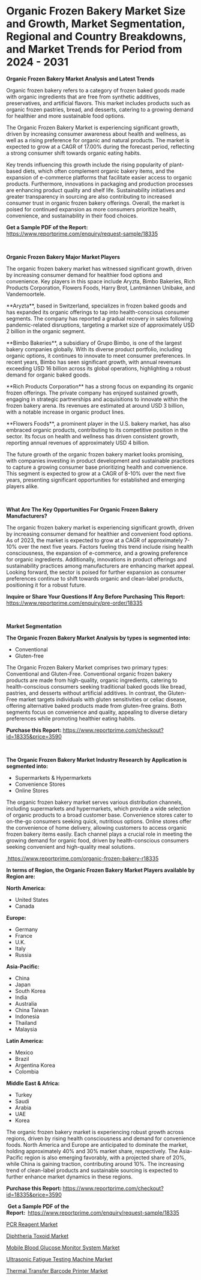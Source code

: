 <p><h1>Organic Frozen Bakery Market Size and Growth, Market Segmentation, Regional and Country Breakdowns, and Market Trends for Period from 2024 -  2031</h1></p><p><strong>Organic Frozen Bakery Market Analysis and Latest Trends</strong></p>
<p><p>Organic frozen bakery refers to a category of frozen baked goods made with organic ingredients that are free from synthetic additives, preservatives, and artificial flavors. This market includes products such as organic frozen pastries, bread, and desserts, catering to a growing demand for healthier and more sustainable food options.</p><p>The Organic Frozen Bakery Market is experiencing significant growth, driven by increasing consumer awareness about health and wellness, as well as a rising preference for organic and natural products. The market is expected to grow at a CAGR of 17.00% during the forecast period, reflecting a strong consumer shift towards organic eating habits.</p><p>Key trends influencing this growth include the rising popularity of plant-based diets, which often complement organic bakery items, and the expansion of e-commerce platforms that facilitate easier access to organic products. Furthermore, innovations in packaging and production processes are enhancing product quality and shelf life. Sustainability initiatives and greater transparency in sourcing are also contributing to increased consumer trust in organic frozen bakery offerings. Overall, the market is poised for continued expansion as more consumers prioritize health, convenience, and sustainability in their food choices.</p></p>
<p><strong>Get a Sample PDF of the Report:&nbsp;</strong> <a href="https://www.reportprime.com/enquiry/request-sample/18335?utm_campaign=1082&utm_medium=2&utm_source=Github&utm_content=ia&utm_term=21112024&utm_id=organic-frozen-bakery">https://www.reportprime.com/enquiry/request-sample/18335</a></p>
<p>&nbsp;</p>
<p><strong>Organic Frozen Bakery Major Market Players</strong></p>
<p><p>The organic frozen bakery market has witnessed significant growth, driven by increasing consumer demand for healthier food options and convenience. Key players in this space include Aryzta, Bimbo Bakeries, Rich Products Corporation, Flowers Foods, Harry Brot, Lantmännen Unibake, and Vandemoortele.</p><p>**Aryzta**, based in Switzerland, specializes in frozen baked goods and has expanded its organic offerings to tap into health-conscious consumer segments. The company has reported a gradual recovery in sales following pandemic-related disruptions, targeting a market size of approximately USD 2 billion in the organic segment.</p><p>**Bimbo Bakeries**, a subsidiary of Grupo Bimbo, is one of the largest bakery companies globally. With its diverse product portfolio, including organic options, it continues to innovate to meet consumer preferences. In recent years, Bimbo has seen significant growth, with annual revenues exceeding USD 16 billion across its global operations, highlighting a robust demand for organic baked goods.</p><p>**Rich Products Corporation** has a strong focus on expanding its organic frozen offerings. The private company has enjoyed sustained growth, engaging in strategic partnerships and acquisitions to innovate within the frozen bakery arena. Its revenues are estimated at around USD 3 billion, with a notable increase in organic product lines.</p><p>**Flowers Foods**, a prominent player in the U.S. bakery market, has also embraced organic products, contributing to its competitive position in the sector. Its focus on health and wellness has driven consistent growth, reporting annual revenues of approximately USD 4 billion.</p><p>The future growth of the organic frozen bakery market looks promising, with companies investing in product development and sustainable practices to capture a growing consumer base prioritizing health and convenience. This segment is expected to grow at a CAGR of 8-10% over the next five years, presenting significant opportunities for established and emerging players alike.</p></p>
<p>&nbsp;</p>
<p><strong>What Are The Key Opportunities For Organic Frozen Bakery Manufacturers?</strong></p>
<p><p>The organic frozen bakery market is experiencing significant growth, driven by increasing consumer demand for healthier and convenient food options. As of 2023, the market is expected to grow at a CAGR of approximately 7-10% over the next five years. Factors fueling this trend include rising health consciousness, the expansion of e-commerce, and a growing preference for organic ingredients. Additionally, innovations in product offerings and sustainability practices among manufacturers are enhancing market appeal. Looking forward, the sector is poised for further expansion as consumer preferences continue to shift towards organic and clean-label products, positioning it for a robust future.</p></p>
<p><strong>Inquire or Share Your Questions If Any Before Purchasing This Report:</strong> <a href="https://www.reportprime.com/enquiry/pre-order/18335?utm_campaign=1082&utm_medium=2&utm_source=Github&utm_content=ia&utm_term=21112024&utm_id=organic-frozen-bakery">https://www.reportprime.com/enquiry/pre-order/18335</a></p>
<p>&nbsp;</p>
<p><strong>Market Segmentation</strong></p>
<p><strong>The Organic Frozen Bakery Market Analysis by types is segmented into:</strong></p>
<p><ul><li>Conventional</li><li>Gluten-free</li></ul></p>
<p><p>The Organic Frozen Bakery Market comprises two primary types: Conventional and Gluten-Free. Conventional organic frozen bakery products are made from high-quality, organic ingredients, catering to health-conscious consumers seeking traditional baked goods like bread, pastries, and desserts without artificial additives. In contrast, the Gluten-Free market targets individuals with gluten sensitivities or celiac disease, offering alternative baked products made from gluten-free grains. Both segments focus on convenience and quality, appealing to diverse dietary preferences while promoting healthier eating habits.</p></p>
<p><strong>Purchase this Report:&nbsp;</strong><a href="https://www.reportprime.com/checkout?id=18335&price=3590&utm_campaign=1082&utm_medium=2&utm_source=Github&utm_content=ia&utm_term=21112024&utm_id=organic-frozen-bakery">https://www.reportprime.com/checkout?id=18335&price=3590</a></p>
<p>&nbsp;</p>
<p><strong>The Organic Frozen Bakery Market Industry Research by Application is segmented into:</strong></p>
<p><ul><li>Supermarkets & Hypermarkets</li><li>Convenience Stores</li><li>Online Stores</li></ul></p>
<p><p>The organic frozen bakery market serves various distribution channels, including supermarkets and hypermarkets, which provide a wide selection of organic products to a broad customer base. Convenience stores cater to on-the-go consumers seeking quick, nutritious options. Online stores offer the convenience of home delivery, allowing customers to access organic frozen bakery items easily. Each channel plays a crucial role in meeting the growing demand for organic food, driven by health-conscious consumers seeking convenient and high-quality meal solutions.</p></p>
<p><a href="https://www.reportprime.com/organic-frozen-bakery-r18335?utm_campaign=1082&utm_medium=2&utm_source=Github&utm_content=ia&utm_term=21112024&utm_id=organic-frozen-bakery">&nbsp;https://www.reportprime.com/organic-frozen-bakery-r18335</a></p>
<p><strong>In terms of Region, the Organic Frozen Bakery Market Players available by Region are:</strong></p>
<p>
    <p> <strong> North America: </strong>
        <ul>
            <li>United States</li>
            <li>Canada</li>
        </ul>
        </p> 
    <p> <strong> Europe: </strong>
        <ul>
            <li>Germany</li>
            <li>France</li>
            <li>U.K.</li>
            <li>Italy</li>
            <li>Russia</li>
        </ul>
        </p> 
    <p> <strong> Asia-Pacific: </strong>
        <ul>
            <li>China</li>
            <li>Japan</li>
            <li>South Korea</li>
            <li>India</li>
            <li>Australia</li>
            <li>China Taiwan</li>
            <li>Indonesia</li>
            <li>Thailand</li>
            <li>Malaysia</li>
        </ul>
        </p> 
    <p> <strong> Latin America: </strong>
        <ul>
            <li>Mexico</li>
            <li>Brazil</li>
            <li>Argentina Korea</li>
            <li>Colombia</li>
        </ul>
        </p> 
    <p> <strong> Middle East & Africa: </strong>
        <ul>
            <li>Turkey</li>
            <li>Saudi</li>
            <li>Arabia</li>
            <li>UAE</li>
            <li>Korea</li>
        </ul>
    </p>
    </p>
<p><p>The organic frozen bakery market is experiencing robust growth across regions, driven by rising health consciousness and demand for convenience foods. North America and Europe are anticipated to dominate the market, holding approximately 40% and 30% market share, respectively. The Asia-Pacific region is also emerging favorably, with a projected share of 20%, while China is gaining traction, contributing around 10%. The increasing trend of clean-label products and sustainable sourcing is expected to further enhance market dynamics in these regions.</p></p>
<p><strong>Purchase this Report: </strong><a href="https://www.reportprime.com/checkout?id=18335&price=3590&utm_campaign=1082&utm_medium=2&utm_source=Github&utm_content=ia&utm_term=21112024&utm_id=organic-frozen-bakery">https://www.reportprime.com/checkout?id=18335&price=3590</a></p>
<p>&nbsp;<strong>Get a Sample PDF of the Report:&nbsp;&nbsp;</strong><a href="https://www.reportprime.com/enquiry/request-sample/18335?utm_campaign=1082&utm_medium=2&utm_source=Github&utm_content=ia&utm_term=21112024&utm_id=organic-frozen-bakery">https://www.reportprime.com/enquiry/request-sample/18335</a></p>
<p><strong></strong></p>
<p><p><a href="https://issuu.com/reportprime-2/docs/pcr-reagent-market-size-2030.pptx_55190624d25c91?utm_campaign=1082&utm_medium=2&utm_source=Github&utm_content=ia&utm_term=21112024&utm_id=organic-frozen-bakery">PCR Reagent Market</a></p><p><a href="https://issuu.com/reportprime-2/docs/diphtheria-toxoid-market-size-2030._c832b58858fc7d?utm_campaign=1082&utm_medium=2&utm_source=Github&utm_content=ia&utm_term=21112024&utm_id=organic-frozen-bakery">Diphtheria Toxoid Market</a></p><p><a href="https://www.linkedin.com/pulse/mobile-blood-glucose-monitor-system-market-overview-industry-by0ec?utm_campaign=1082&utm_medium=2&utm_source=Github&utm_content=ia&utm_term=21112024&utm_id=organic-frozen-bakery">Mobile Blood Glucose Monitor System Market</a></p><p><a href="https://www.linkedin.com/pulse/challenges-opportunities-ultrasonic-fatigue-testing-machine-uxwxc?utm_campaign=1082&utm_medium=2&utm_source=Github&utm_content=ia&utm_term=21112024&utm_id=organic-frozen-bakery">Ultrasonic Fatigue Testing Machine Market</a></p><p><a href="https://www.linkedin.com/pulse/thermal-transfer-barcode-printer-market-drivers-competitive-vfgpc?utm_campaign=1082&utm_medium=2&utm_source=Github&utm_content=ia&utm_term=21112024&utm_id=organic-frozen-bakery">Thermal Transfer Barcode Printer Market</a></p></p>